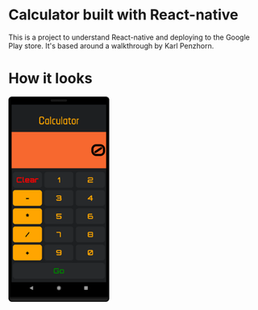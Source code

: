 # Calculator built with React-native
This is a project to understand React-native and deploying to the Google Play store. It's based around a walkthrough by Karl Penzhorn.

# How it looks

<img src="assets/device-2019-06-18-145438.png" width="200">
